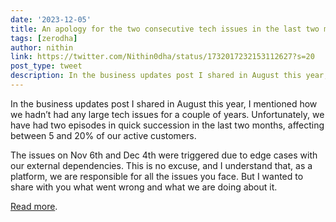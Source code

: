 ```yaml
---
date: '2023-12-05'
title: An apology for the two consecutive tech issues in the last two months
tags: [zerodha]
author: nithin
link: https://twitter.com/Nithin0dha/status/1732017232153112627?s=20
post_type: tweet
description: In the business updates post I shared in August this year, I mentioned how we hadn’t had any large tech issues for a couple of years...
---
```


In the business updates post I shared in August this year, I mentioned how we hadn’t had any large tech issues for a couple of years. Unfortunately, we have had two episodes in quick succession in the last two months, affecting between 5 and 20% of our active customers.

The issues on Nov 6th and Dec 4th were triggered due to edge cases with our external dependencies. This is no excuse, and I understand that, as a platform, we are responsible for all the issues you face. But I wanted to share with you what went wrong and what we are doing about it.

[Read more](https://zerodha.com/z-connect/tradezerodha/an-apology-for-the-two-consecutive-tech-issues-in-the-last-two-months).
